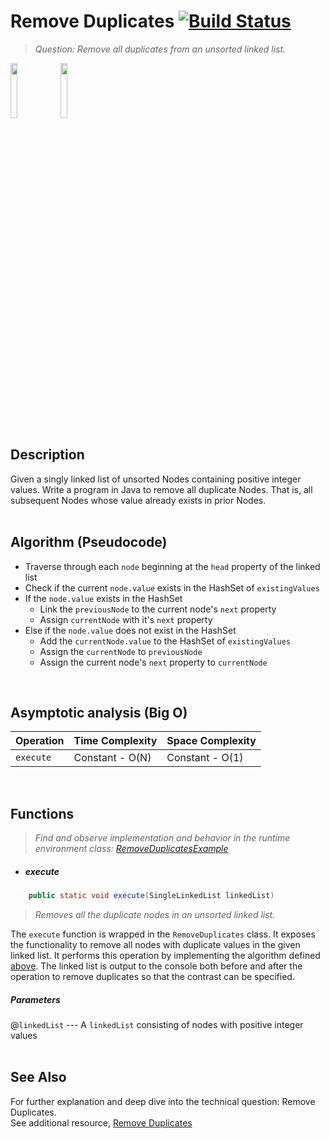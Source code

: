 # Remove Duplicates  [![Build Status](https://travis-ci.org/joemccann/dillinger.svg?branch=master)](https://travis-ci.org/joemccann/dillinger)
> _Question: Remove all duplicates from an unsorted linked list._

<img src="https://cdn1.vectorstock.com/i/thumb-large/20/10/algorithm-outline-blue-icon-on-dark-vector-18592010.jpg" width="15%"></img>
<img src="https://play-lh.googleusercontent.com/9zvNJHedNg_6lOdwcodODMVsyeHKxuTIpnbBzomRGGZAp_vKVXnd5SlF8XZcXyGYjQ" width="15%"></img>

## Description

Given a singly linked list of unsorted Nodes containing positive integer values.
Write a program in Java to remove all duplicate Nodes. That is, all subsequent
Nodes whose value already exists in prior Nodes.  
<br />

## Algorithm (Pseudocode)

- Traverse through each `node` beginning at the `head` property of the linked list
- Check if the current `node.value` exists in the HashSet of `existingValues`
- If the `node.value` exists in the HashSet
  - Link the `previousNode` to the current node's `next` property
  - Assign `currentNode` with it's `next` property
- Else if the `node.value` does not exist in the HashSet
  - Add the `currentNode.value` to the HashSet of `existingValues`
  - Assign the `currentNode` to `previousNode`
  - Assign the current node's `next` property to `currentNode`  
<br />

## Asymptotic analysis (Big O)

| Operation | Time Complexity | Space Complexity |
|-----------|-----------------|------------------|
| `execute` | Constant - O(N) | Constant - O(1)  |  
<br />

## Functions
> _Find and observe implementation and behavior in the runtime environment class: [RemoveDuplicatesExample](./interviewQuestions/linkedList/removeDuplicates/RemoveDuplicatesExample.java)_

- ##### execute

```java
    public static void execute(SingleLinkedList linkedList)
```

> _Removes all the duplicate nodes in an unsorted linked list._

The `execute` function is wrapped in the `RemoveDuplicates` class. It exposes the
functionality to remove all nodes with duplicate values in the given linked list.
It performs this operation by implementing the algorithm defined [above](#algorithm-pseudocode).
The linked list is output to the console both before and after the operation to 
remove duplicates so that the contrast can be specified.

##### Parameters
@`linkedList`    ---  A `linkedList` consisting of nodes with positive integer values  
<br />

## See Also

For further explanation and deep dive into the technical question: Remove Duplicates.  
See additional resource, [Remove Duplicates](https://www.scaler.com/topics/remove-duplicates-from-linked-list/)